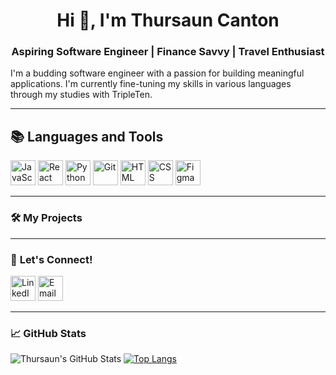 <h1 align="center">Hi 👋,  I'm Thursaun Canton</h1>
<h3 align="center"> Aspiring Software Engineer | Finance Savvy | Travel Enthusiast</h3>

<p align="left">
  I'm a budding software engineer with a passion for building meaningful applications. I'm currently fine-tuning my skills in various languages through my studies with TripleTen.
</p>

---

<h2 align="left"> 📚 Languages and Tools</h2>
<p align="left">
  <img src="https://img.icons8.com/color/48/000000/javascript--v1.png" alt="JavaScript" width="40" height="40"/>
  <img src="https://img.icons8.com/color/48/000000/react-native.png" alt="React" width="40" height="40"/>
  <img src="https://img.icons8.com/color/48/000000/python.png" alt="Python" width="40" height="40"/>
  <img src="https://img.icons8.com/color/48/000000/git.png" alt="Git" width="40" height="40"/>
  <img src="https://img.icons8.com/color/48/000000/html-5--v1.png" alt="HTML" width="40" height="40"/>
  <img src="https://img.icons8.com/color/48/000000/css3.png" alt="CSS" width="40" height="40"/>
  <img src="https://img.icons8.com/color/48/000000/figma--v1.png" alt="Figma" width="40" height="40"/>
</p>

---

### 🛠 **My Projects**

---

### 🌟 **Let's Connect!**
<p align="left">
  <a href="https://www.linkedin.com/in/thursaun-c-3a381150/" target="_blank"><img src="https://img.icons8.com/color/48/000000/linkedin.png" alt="LinkedIn" width="40" height="40"/></a>
  <a href="mailto:Thursaun.canton@gmail.com"><img src="https://img.icons8.com/color/48/000000/gmail-new.png" alt="Email" width="40" height="40"/></a>
</p>

---

### 📈 **GitHub Stats**
![Thursaun's GitHub Stats](https://github-readme-stats.vercel.app/api?username=thursaun&show_icons=true&theme=radical&count_private=true)
[![Top Langs](https://github-readme-stats.vercel.app/api/top-langs/?username=thursaun&layout=donut)](https://github.com/thursaun/github-readme-stats)
